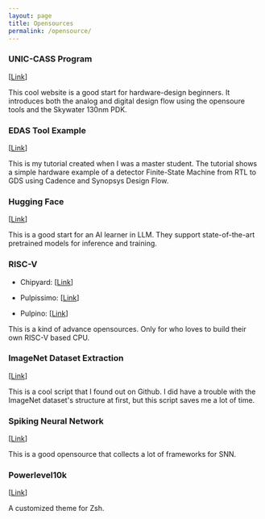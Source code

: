 ```yaml
---
layout: page
title: Opensources
permalink: /opensource/
---
```


### UNIC-CASS Program

[[Link](https://unic-cass.github.io)]

This cool website is a good start for hardware-design beginners. It introduces both the analog and digital design flow using the opensoure tools and the Skywater 130nm PDK.

### EDAS Tool Example

[[Link](https://github.com/EternalSirius/EDAS-Tool-Examples)]

This is my tutorial created when I was a master student. The tutorial shows a simple hardware example of a detector Finite-State Machine from RTL to GDS using Cadence and Synopsys Design Flow.

### Hugging Face

[[Link](https://github.com/huggingface/transformers)]

This is a good start for an AI learner in LLM. They support state-of-the-art pretrained models for inference and training.

### RISC-V

- Chipyard: [[Link](https://github.com/ucb-bar/chipyard)]

- Pulpissimo: [[Link](https://github.com/pulp-platform/pulpissimo)]

- Pulpino: [[Link](https://github.com/pulp-platform/pulpino)]

This is a kind of advance opensources. Only for who loves to build their own RISC-V based CPU. 

### ImageNet Dataset Extraction

[[Link](https://gist.github.com/BIGBALLON/8a71d225eff18d88e469e6ea9b39cef4)]

This is a cool script that I found out on Github. I did have a trouble with the ImageNet dataset's structure at first, but this script saves me a lot of time.

### Spiking Neural Network

[[Link](https://github.com/open-neuromorphic/open-neuromorphic)]

This is a good opensource that collects a lot of frameworks for SNN.

### Powerlevel10k

[[Link](https://github.com/romkatv/powerlevel10k)]

A customized theme for Zsh. 
